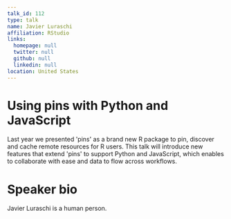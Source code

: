 ```yaml
---
talk_id: 112
type: talk
name: Javier Luraschi
affiliation: RStudio
links:
  homepage: null
  twitter: null
  github: null
  linkedin: null
location: United States
---
```


# Using pins with Python and JavaScript

Last year we presented 'pins' as a brand new R package to pin, discover and cache remote resources for R users. This talk will introduce new features that extend 'pins' to support Python and JavaScript, which enables to collaborate with ease and data to flow across workflows.

# Speaker bio

Javier Luraschi is a human person.
